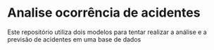 # Analise ocorrência de acidentes
Este repositório utiliza dois modelos para tentar realizar a análise e a previsão de acidentes em uma base de dados
